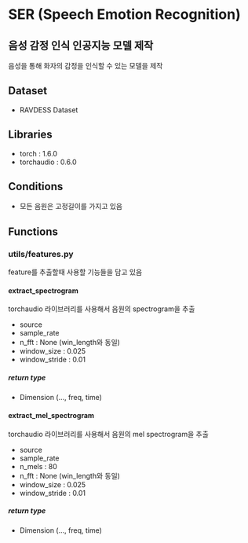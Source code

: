 # SER (Speech Emotion Recognition)

## 음성 감정 인식 인공지능 모델 제작
음성을 통해 화자의 감정을 인식할 수 있는 모델을 제작

## Dataset
- RAVDESS Dataset

## Libraries
- torch : 1.6.0
- torchaudio : 0.6.0

## Conditions
- 모든 음원은 고정길이를 가지고 있음

## Functions
### utils/features.py
feature를 추출할때 사용할 기능들을 담고 있음
#### extract_spectrogram
torchaudio 라이브러리를 사용해서 음원의 spectrogram을 추출
- source
- sample_rate
- n_fft : None (win_length와 동일)
- window_size : 0.025
- window_stride : 0.01
##### return type
- Dimension (…, freq, time)
#### extract_mel_spectrogram
torchaudio 라이브러리를 사용해서 음원의 mel spectrogram을 추출
- source
- sample_rate
- n_mels : 80
- n_fft : None (win_length와 동일)
- window_size : 0.025
- window_stride : 0.01
##### return type
- Dimension (…, freq, time)
